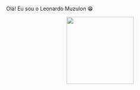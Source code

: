 Olá! Eu sou o Leonardo Muzulon 😁

<div align="center">
  <a href="https://github.com/LeonardoMuzulon">
  <img height="180em" src="https://github-readme-stats.vercel.app/api?username=LeonardoMuzulon&show_icons=true&theme=dark&include_all_commits=true&count_private=true"/>
</div>

